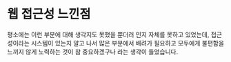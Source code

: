 # 웹 접근성 느낀점

평소에는 이런 부분에 대해 생각지도 못했을 뿐더러 인지 자체를 못하고 있었는데, 접근성이라는 시스템이 있는지 알고 나서 많은 부분에서 배려가 필요하고 모두에게 불편함을 느끼지 않게 노력하는 것이 참 중요하겠구나 라는 생각이 들었습니다.